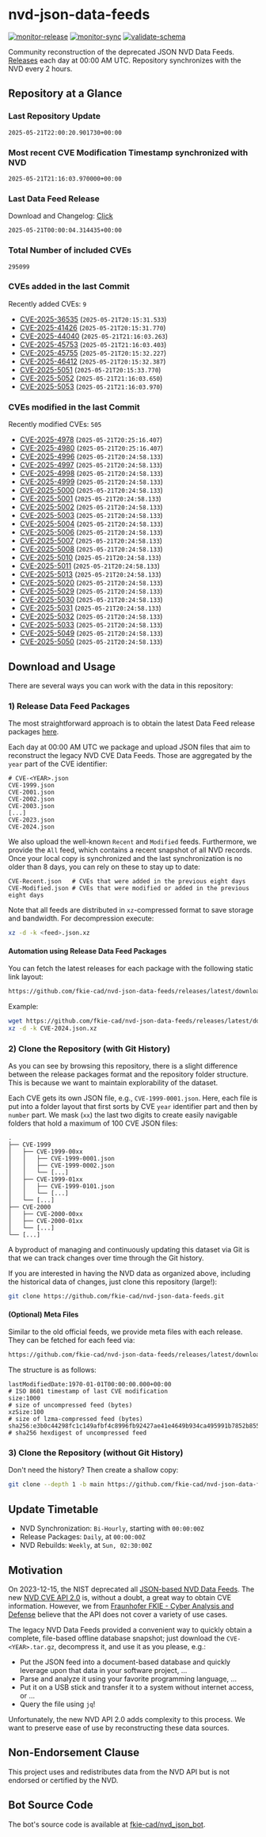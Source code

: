 # nvd-json-data-feeds

[![monitor-release](https://github.com/fkie-cad/nvd-json-data-feeds/actions/workflows/monitor_release.yml/badge.svg)](https://github.com/fkie-cad/nvd-json-data-feeds/actions/workflows/monitor_release.yml)
[![monitor-sync](https://github.com/fkie-cad/nvd-json-data-feeds/actions/workflows/monitor_sync.yml/badge.svg)](https://github.com/fkie-cad/nvd-json-data-feeds/actions/workflows/monitor_sync.yml)
[![validate-schema](https://github.com/fkie-cad/nvd-json-data-feeds/actions/workflows/validate_schema.yml/badge.svg)](https://github.com/fkie-cad/nvd-json-data-feeds/actions/workflows/validate_schema.yml)

Community reconstruction of the deprecated JSON NVD Data Feeds.
[Releases](https://github.com/fkie-cad/nvd-json-data-feeds/releases/latest) each day at 00:00 AM UTC.
Repository synchronizes with the NVD every 2 hours.

## Repository at a Glance

### Last Repository Update

```plain
2025-05-21T22:00:20.901730+00:00
```

### Most recent CVE Modification Timestamp synchronized with NVD

```plain
2025-05-21T21:16:03.970000+00:00
```

### Last Data Feed Release

Download and Changelog: [Click](https://github.com/fkie-cad/nvd-json-data-feeds/releases/latest)

```plain
2025-05-21T00:00:04.314435+00:00
```

### Total Number of included CVEs

```plain
295099
```

### CVEs added in the last Commit

Recently added CVEs: `9`

- [CVE-2025-36535](CVE-2025/CVE-2025-365xx/CVE-2025-36535.json) (`2025-05-21T20:15:31.533`)
- [CVE-2025-41426](CVE-2025/CVE-2025-414xx/CVE-2025-41426.json) (`2025-05-21T20:15:31.770`)
- [CVE-2025-44040](CVE-2025/CVE-2025-440xx/CVE-2025-44040.json) (`2025-05-21T21:16:03.263`)
- [CVE-2025-45753](CVE-2025/CVE-2025-457xx/CVE-2025-45753.json) (`2025-05-21T21:16:03.403`)
- [CVE-2025-45755](CVE-2025/CVE-2025-457xx/CVE-2025-45755.json) (`2025-05-21T20:15:32.227`)
- [CVE-2025-46412](CVE-2025/CVE-2025-464xx/CVE-2025-46412.json) (`2025-05-21T20:15:32.387`)
- [CVE-2025-5051](CVE-2025/CVE-2025-50xx/CVE-2025-5051.json) (`2025-05-21T20:15:33.770`)
- [CVE-2025-5052](CVE-2025/CVE-2025-50xx/CVE-2025-5052.json) (`2025-05-21T21:16:03.650`)
- [CVE-2025-5053](CVE-2025/CVE-2025-50xx/CVE-2025-5053.json) (`2025-05-21T21:16:03.970`)


### CVEs modified in the last Commit

Recently modified CVEs: `505`

- [CVE-2025-4978](CVE-2025/CVE-2025-49xx/CVE-2025-4978.json) (`2025-05-21T20:25:16.407`)
- [CVE-2025-4980](CVE-2025/CVE-2025-49xx/CVE-2025-4980.json) (`2025-05-21T20:25:16.407`)
- [CVE-2025-4996](CVE-2025/CVE-2025-49xx/CVE-2025-4996.json) (`2025-05-21T20:24:58.133`)
- [CVE-2025-4997](CVE-2025/CVE-2025-49xx/CVE-2025-4997.json) (`2025-05-21T20:24:58.133`)
- [CVE-2025-4998](CVE-2025/CVE-2025-49xx/CVE-2025-4998.json) (`2025-05-21T20:24:58.133`)
- [CVE-2025-4999](CVE-2025/CVE-2025-49xx/CVE-2025-4999.json) (`2025-05-21T20:24:58.133`)
- [CVE-2025-5000](CVE-2025/CVE-2025-50xx/CVE-2025-5000.json) (`2025-05-21T20:24:58.133`)
- [CVE-2025-5001](CVE-2025/CVE-2025-50xx/CVE-2025-5001.json) (`2025-05-21T20:24:58.133`)
- [CVE-2025-5002](CVE-2025/CVE-2025-50xx/CVE-2025-5002.json) (`2025-05-21T20:24:58.133`)
- [CVE-2025-5003](CVE-2025/CVE-2025-50xx/CVE-2025-5003.json) (`2025-05-21T20:24:58.133`)
- [CVE-2025-5004](CVE-2025/CVE-2025-50xx/CVE-2025-5004.json) (`2025-05-21T20:24:58.133`)
- [CVE-2025-5006](CVE-2025/CVE-2025-50xx/CVE-2025-5006.json) (`2025-05-21T20:24:58.133`)
- [CVE-2025-5007](CVE-2025/CVE-2025-50xx/CVE-2025-5007.json) (`2025-05-21T20:24:58.133`)
- [CVE-2025-5008](CVE-2025/CVE-2025-50xx/CVE-2025-5008.json) (`2025-05-21T20:24:58.133`)
- [CVE-2025-5010](CVE-2025/CVE-2025-50xx/CVE-2025-5010.json) (`2025-05-21T20:24:58.133`)
- [CVE-2025-5011](CVE-2025/CVE-2025-50xx/CVE-2025-5011.json) (`2025-05-21T20:24:58.133`)
- [CVE-2025-5013](CVE-2025/CVE-2025-50xx/CVE-2025-5013.json) (`2025-05-21T20:24:58.133`)
- [CVE-2025-5020](CVE-2025/CVE-2025-50xx/CVE-2025-5020.json) (`2025-05-21T20:24:58.133`)
- [CVE-2025-5029](CVE-2025/CVE-2025-50xx/CVE-2025-5029.json) (`2025-05-21T20:24:58.133`)
- [CVE-2025-5030](CVE-2025/CVE-2025-50xx/CVE-2025-5030.json) (`2025-05-21T20:24:58.133`)
- [CVE-2025-5031](CVE-2025/CVE-2025-50xx/CVE-2025-5031.json) (`2025-05-21T20:24:58.133`)
- [CVE-2025-5032](CVE-2025/CVE-2025-50xx/CVE-2025-5032.json) (`2025-05-21T20:24:58.133`)
- [CVE-2025-5033](CVE-2025/CVE-2025-50xx/CVE-2025-5033.json) (`2025-05-21T20:24:58.133`)
- [CVE-2025-5049](CVE-2025/CVE-2025-50xx/CVE-2025-5049.json) (`2025-05-21T20:24:58.133`)
- [CVE-2025-5050](CVE-2025/CVE-2025-50xx/CVE-2025-5050.json) (`2025-05-21T20:24:58.133`)


## Download and Usage

There are several ways you can work with the data in this repository:

### 1) Release Data Feed Packages

The most straightforward approach is to obtain the latest Data Feed release packages [here](https://github.com/fkie-cad/nvd-json-data-feeds/releases/latest).

Each day at 00:00 AM UTC we package and upload JSON files that aim to reconstruct the legacy NVD CVE Data Feeds.
Those are aggregated by the `year` part of the CVE identifier:

```
# CVE-<YEAR>.json
CVE-1999.json
CVE-2001.json
CVE-2002.json
CVE-2003.json
[...]
CVE-2023.json
CVE-2024.json
```

We also upload the well-known `Recent` and `Modified` feeds.
Furthermore, we provide the `All` feed, which contains a recent snapshot of all NVD records.
Once your local copy is synchronized and the last synchronization is no older than 8 days, you can rely on these to stay up to date:

```plain
CVE-Recent.json   # CVEs that were added in the previous eight days
CVE-Modified.json # CVEs that were modified or added in the previous eight days
```

Note that all feeds are distributed in `xz`-compressed format to save storage and bandwidth.
For decompression execute:

```sh
xz -d -k <feed>.json.xz
```

#### Automation using Release Data Feed Packages

You can fetch the latest releases for each package with the following static link layout:

```sh
https://github.com/fkie-cad/nvd-json-data-feeds/releases/latest/download/CVE-<YEAR>.json.xz
```

Example:

```sh
wget https://github.com/fkie-cad/nvd-json-data-feeds/releases/latest/download/CVE-2024.json.xz
xz -d -k CVE-2024.json.xz
```

### 2) Clone the Repository (with Git History)

As you can see by browsing this repository, there is a slight difference between the release packages format and the repository folder structure.
This is because we want to maintain explorability of the dataset.

Each CVE gets its own JSON file, e.g., `CVE-1999-0001.json`.
Here, each file is put into a folder layout that first sorts by CVE `year` identifier part and then by `number` part.
We mask (`xx`) the last two digits to create easily navigable folders that hold a maximum of 100 CVE JSON files:

```plain
.
├── CVE-1999
│   ├── CVE-1999-00xx
│   │   ├── CVE-1999-0001.json
│   │   ├── CVE-1999-0002.json
│   │   └── [...]
│   ├── CVE-1999-01xx
│   │   ├── CVE-1999-0101.json
│   │   └── [...]
│   └── [...]
├── CVE-2000
│   ├── CVE-2000-00xx
│   ├── CVE-2000-01xx
│   └── [...]
└── [...]
```

A byproduct of managing and continuously updating this dataset via Git is that we can track changes over time through the Git history.

If you are interested in having the NVD data as organized above, including the historical data of changes, just clone this repository (large!):

```sh
git clone https://github.com/fkie-cad/nvd-json-data-feeds.git
```

#### (Optional) Meta Files

Similar to the old official feeds, we provide meta files with each release. They can be fetched for each feed via:

```sh
https://github.com/fkie-cad/nvd-json-data-feeds/releases/latest/download/CVE-<YEAR>.meta
```

The structure is as follows:

```plain
lastModifiedDate:1970-01-01T00:00:00.000+00:00                          # ISO 8601 timestamp of last CVE modification
size:1000                                                               # size of uncompressed feed (bytes)
xzSize:100                                                              # size of lzma-compressed feed (bytes)
sha256:e3b0c44298fc1c149afbf4c8996fb92427ae41e4649b934ca495991b7852b855 # sha256 hexdigest of uncompressed feed
```

### 3) Clone the Repository (without Git History)

Don't need the history? Then create a shallow copy:

```sh
git clone --depth 1 -b main https://github.com/fkie-cad/nvd-json-data-feeds.git
```


## Update Timetable

* NVD Synchronization: `Bi-Hourly`, starting with `00:00:00Z`
* Release Packages: `Daily`, at `00:00:00Z`
* NVD Rebuilds: `Weekly`, at `Sun, 02:30:00Z`


## Motivation

On 2023-12-15, the NIST deprecated all [JSON-based NVD Data Feeds](https://nvd.nist.gov/vuln/data-feeds#divRetirementBanner-1).
The new [NVD CVE API 2.0](https://nvd.nist.gov/developers/vulnerabilities) is, without a doubt, a great way to obtain CVE information.
However, we from [Fraunhofer FKIE - Cyber Analysis and Defense](https://www.fkie.fraunhofer.de/en/departments/cad.html) believe that the API does not cover a variety of use cases.

The legacy NVD Data Feeds provided a convenient way to quickly obtain a complete, file-based offline database snapshot; just download the `CVE-<YEAR>.tar.gz`, decompress it, and use it as you please, e.g.:

- Put the JSON feed into a document-based database and quickly leverage upon that data in your software project, ...
- Parse and analyze it using your favorite programming language, ...
- Put it on a USB stick and transfer it to a system without internet access, or ...
- Query the file using `jq`!

Unfortunately, the new NVD API 2.0 adds complexity to this process.
We want to preserve ease of use by reconstructing these data sources.

## Non-Endorsement Clause

This project uses and redistributes data from the NVD API but is not endorsed or certified by the NVD.

## Bot Source Code

The bot's source code is available at [fkie-cad/nvd\_json\_bot](https://github.com/fkie-cad/nvd_json_bot).